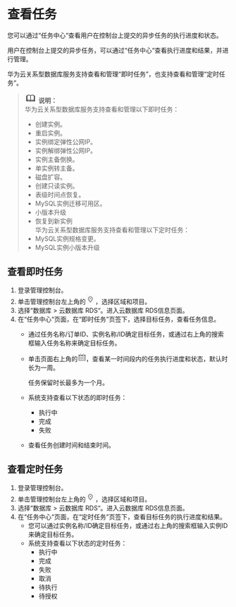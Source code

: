 # 查看任务<a name="rds_task_0001"></a>

您可以通过“任务中心“查看用户在控制台上提交的异步任务的执行进度和状态。

用户在控制台上提交的异步任务，可以通过“任务中心“查看执行进度和结果，并进行管理。

华为云关系型数据库服务支持查看和管理“即时任务”，也支持查看和管理“定时任务”。

>![](public_sys-resources/icon-note.gif) **说明：**   
>华为云关系型数据库服务支持查看和管理以下即时任务：  
>-   创建实例。  
>-   重启实例。  
>-   实例绑定弹性公网IP。  
>-   实例解绑弹性公网IP。  
>-   实例主备倒换。  
>-   单实例转主备。  
>-   磁盘扩容。  
>-   创建只读实例。  
>-   表级时间点恢复。  
>-   MySQL实例迁移可用区。  
>-   小版本升级  
>-   恢复到新实例  
>华为云关系型数据库服务支持查看和管理以下定时任务：  
>-   MySQL实例规格变更。  
>-   MySQL实例小版本升级  

## 查看即时任务<a name="section1054130194015"></a>

1.  登录管理控制台。
2.  单击管理控制台左上角的![](figures/Region灰色图标.png)，选择区域和项目。
3.  选择“数据库  \>  云数据库 RDS“。进入云数据库 RDS信息页面。
4.  在“任务中心“页面，在“即时任务”页签下，选择目标任务，查看任务信息。
    -   通过任务名称/订单ID、实例名称/ID确定目标任务，或通过右上角的搜索框输入任务名称来确定目标任务。
    -   单击页面右上角的![](figures/时间筛选框.png)，查看某一时间段内的任务执行进度和状态，默认时长为一周。

        任务保留时长最多为一个月。

    -   系统支持查看以下状态的即时任务：
        -   执行中
        -   完成
        -   失败

    -   查看任务创建时间和结束时间。


## 查看定时任务<a name="section9916259172514"></a>

1.  登录管理控制台。
2.  单击管理控制台左上角的![](figures/Region灰色图标.png)，选择区域和项目。
3.  选择“数据库  \>  云数据库 RDS“。进入云数据库 RDS信息页面。
4.  在“任务中心“页面，在“定时任务”页签下，查看目标任务的执行进度和结果。
    -   您可以通过实例名称/ID确定目标任务，或通过右上角的搜索框输入实例ID来确定目标任务。
    -   系统支持查看以下状态的定时任务：
        -   执行中
        -   完成
        -   失败
        -   取消
        -   待执行
        -   待授权



